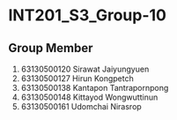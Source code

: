 # INT201_S3_Group-10

## Group Member

1. 63130500120 Sirawat Jaiyungyuen
2. 63130500127 Hirun Kongpetch
3. 63130500138 Kantapon Tantrapornpong
4. 63130500148 Kittayod Wongwuttinun
5. 63130500161 Udomchai Nirasrop
